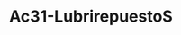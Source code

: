 ---
title: "Ac31-LubrirepuestoS"
url: /fusagasuga/ac31-lubrirepuestos/
shop: piezas de automóviles
---